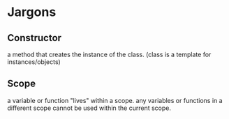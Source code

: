 # Jargons

## Constructor

a method that creates the instance of the class. (class is a template for instances/objects)


## Scope

a variable or function "lives" within a scope. any variables or functions in a different scope cannot be used within the current scope.